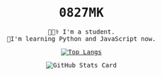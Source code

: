 <div align="center">
<samp>
  
# 0827MK
  
👩🏻‍⚕️ I'm a student.  
📖I'm learning Python and JavaScript now.  

[![Top Langs](https://github-readme-stats.vercel.app/api/top-langs/?username=0827MK&layout=compact&theme=radical)](https://github.com/anuraghazra/github-readme-stats)

![GitHub Stats Card](https://github-readme-stats.vercel.app/api?username=0827MK)

  </samp>
  </div>
